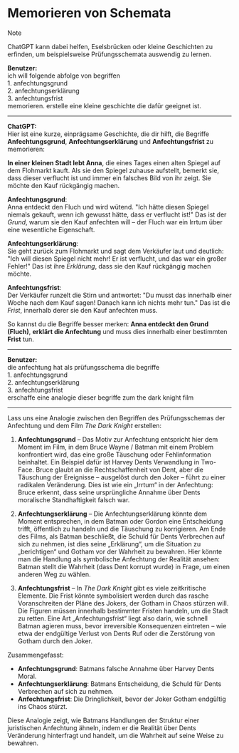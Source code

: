 # Memorieren von Schemata
> [!Note]
> ChatGPT kann dabei helfen, Eselsbrücken oder kleine Geschichten zu erfinden, um beispielsweise Prüfungsschemata auswendig zu lernen.

**Benutzer:**\
ich will folgende abfolge von begriffen\
1\. anfechtungsgrund\
2\. anfechtungserklärung\
3\. anfechtungsfrist\
memorieren. erstelle eine kleine geschichte die dafür geeignet ist.

---

**ChatGPT:**\
Hier ist eine kurze, einprägsame Geschichte, die dir hilft, die Begriffe **Anfechtungsgrund**, **Anfechtungserklärung** und **Anfechtungsfrist** zu memorieren:

**In einer kleinen Stadt lebt Anna**, die eines Tages einen alten Spiegel auf dem Flohmarkt kauft. Als sie den Spiegel zuhause aufstellt, bemerkt sie, dass dieser verflucht ist und immer ein falsches Bild von ihr zeigt. Sie möchte den Kauf rückgängig machen.

**Anfechtungsgrund**:  
Anna entdeckt den Fluch und wird wütend. "Ich hätte diesen Spiegel niemals gekauft, wenn ich gewusst hätte, dass er verflucht ist!" Das ist der *Grund*, warum sie den Kauf anfechten will – der Fluch war ein Irrtum über eine wesentliche Eigenschaft.

**Anfechtungserklärung**:  
Sie geht zurück zum Flohmarkt und sagt dem Verkäufer laut und deutlich: "Ich will diesen Spiegel nicht mehr! Er ist verflucht, und das war ein großer Fehler!" Das ist ihre *Erklärung*, dass sie den Kauf rückgängig machen möchte.

**Anfechtungsfrist**:  
Der Verkäufer runzelt die Stirn und antwortet: "Du musst das innerhalb einer Woche nach dem Kauf sagen! Danach kann ich nichts mehr tun." Das ist die *Frist*, innerhalb derer sie den Kauf anfechten muss.

So kannst du die Begriffe besser merken: **Anna entdeckt den Grund (Fluch)**, **erklärt die Anfechtung** und muss dies innerhalb einer bestimmten **Frist** tun.

---

**Benutzer:**\
die anfechtung hat als prüfungsschema die begriffe\
1\. anfechtungsgrund\
2\. anfechtungserklärung\
3\. anfechtungsfrist\
erschaffe eine analogie dieser begriffe zum the dark knight film

---

Lass uns eine Analogie zwischen den Begriffen des Prüfungsschemas der Anfechtung und dem Film *The Dark Knight* erstellen:

1. **Anfechtungsgrund** – Das Motiv zur Anfechtung entspricht hier dem Moment im Film, in dem Bruce Wayne / Batman mit einem Problem konfrontiert wird, das eine große Täuschung oder Fehlinformation beinhaltet. Ein Beispiel dafür ist Harvey Dents Verwandlung in Two-Face. Bruce glaubt an die Rechtschaffenheit von Dent, aber die Täuschung der Ereignisse – ausgelöst durch den Joker – führt zu einer radikalen Veränderung. Dies ist wie ein „Irrtum“ in der Anfechtung: Bruce erkennt, dass seine ursprüngliche Annahme über Dents moralische Standhaftigkeit falsch war.

2. **Anfechtungserklärung** – Die Anfechtungserklärung könnte dem Moment entsprechen, in dem Batman oder Gordon eine Entscheidung trifft, öffentlich zu handeln und die Täuschung zu korrigieren. Am Ende des Films, als Batman beschließt, die Schuld für Dents Verbrechen auf sich zu nehmen, ist dies seine „Erklärung“, um die Situation zu „berichtigen“ und Gotham vor der Wahrheit zu bewahren. Hier könnte man die Handlung als symbolische Anfechtung der Realität ansehen: Batman stellt die Wahrheit (dass Dent korrupt wurde) in Frage, um einen anderen Weg zu wählen.

3. **Anfechtungsfrist** – In *The Dark Knight* gibt es viele zeitkritische Elemente. Die Frist könnte symbolisiert werden durch das rasche Voranschreiten der Pläne des Jokers, der Gotham in Chaos stürzen will. Die Figuren müssen innerhalb bestimmter Fristen handeln, um die Stadt zu retten. Eine Art „Anfechtungsfrist“ liegt also darin, wie schnell Batman agieren muss, bevor irreversible Konsequenzen eintreten – wie etwa der endgültige Verlust von Dents Ruf oder die Zerstörung von Gotham durch den Joker.

Zusammengefasst:

- **Anfechtungsgrund**: Batmans falsche Annahme über Harvey Dents Moral.
- **Anfechtungserklärung**: Batmans Entscheidung, die Schuld für Dents Verbrechen auf sich zu nehmen.
- **Anfechtungsfrist**: Die Dringlichkeit, bevor der Joker Gotham endgültig ins Chaos stürzt. 

Diese Analogie zeigt, wie Batmans Handlungen der Struktur einer juristischen Anfechtung ähneln, indem er die Realität über Dents Veränderung hinterfragt und handelt, um die Wahrheit auf seine Weise zu bewahren.
